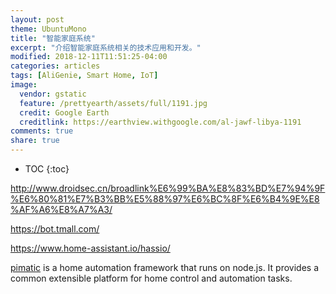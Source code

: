 ```yaml
---
layout: post
theme: UbuntuMono
title: "智能家庭系统"
excerpt: "介绍智能家庭系统相关的技术应用和开发。"
modified: 2018-12-11T11:51:25-04:00
categories: articles
tags: [AliGenie, Smart Home, IoT]
image:
  vendor: gstatic
  feature: /prettyearth/assets/full/1191.jpg
  credit: Google Earth
  creditlink: https://earthview.withgoogle.com/al-jawf-libya-1191
comments: true
share: true
---
```


* TOC
{:toc}


http://www.droidsec.cn/broadlink%E6%99%BA%E8%83%BD%E7%94%9F%E6%80%81%E7%B3%BB%E5%88%97%E6%BC%8F%E6%B4%9E%E8%AF%A6%E8%A7%A3/

https://bot.tmall.com/

https://www.home-assistant.io/hassio/

[pimatic][pimatic] is a home automation framework that runs on node.js. It provides a common extensible platform for home control and automation tasks.



[pimatic]:https://pimatic.org/

